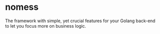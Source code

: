 # nomess
The framework with simple, yet crucial features for your Golang back-end to let you focus more on business logic.
